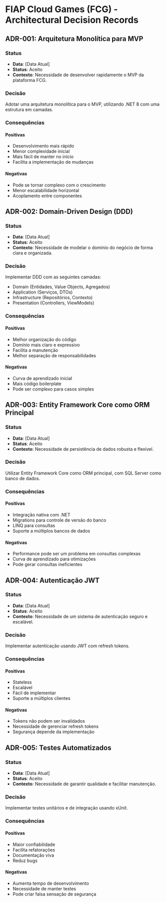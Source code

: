 # FIAP Cloud Games (FCG) - Architectural Decision Records

## ADR-001: Arquitetura Monolítica para MVP

### Status
- **Data**: [Data Atual]
- **Status**: Aceito
- **Contexto**: Necessidade de desenvolver rapidamente o MVP da plataforma FCG.

### Decisão
Adotar uma arquitetura monolítica para o MVP, utilizando .NET 8 com uma estrutura em camadas.

### Consequências
#### Positivas
- Desenvolvimento mais rápido
- Menor complexidade inicial
- Mais fácil de manter no início
- Facilita a implementação de mudanças

#### Negativas
- Pode se tornar complexo com o crescimento
- Menor escalabilidade horizontal
- Acoplamento entre componentes

## ADR-002: Domain-Driven Design (DDD)

### Status
- **Data**: [Data Atual]
- **Status**: Aceito
- **Contexto**: Necessidade de modelar o domínio do negócio de forma clara e organizada.

### Decisão
Implementar DDD com as seguintes camadas:
- Domain (Entidades, Value Objects, Agregados)
- Application (Serviços, DTOs)
- Infrastructure (Repositórios, Contexto)
- Presentation (Controllers, ViewModels)

### Consequências
#### Positivas
- Melhor organização do código
- Domínio mais claro e expressivo
- Facilita a manutenção
- Melhor separação de responsabilidades

#### Negativas
- Curva de aprendizado inicial
- Mais código boilerplate
- Pode ser complexo para casos simples

## ADR-003: Entity Framework Core como ORM Principal

### Status
- **Data**: [Data Atual]
- **Status**: Aceito
- **Contexto**: Necessidade de persistência de dados robusta e flexível.

### Decisão
Utilizar Entity Framework Core como ORM principal, com SQL Server como banco de dados.

### Consequências
#### Positivas
- Integração nativa com .NET
- Migrations para controle de versão do banco
- LINQ para consultas
- Suporte a múltiplos bancos de dados

#### Negativas
- Performance pode ser um problema em consultas complexas
- Curva de aprendizado para otimizações
- Pode gerar consultas ineficientes

## ADR-004: Autenticação JWT

### Status
- **Data**: [Data Atual]
- **Status**: Aceito
- **Contexto**: Necessidade de um sistema de autenticação seguro e escalável.

### Decisão
Implementar autenticação usando JWT com refresh tokens.

### Consequências
#### Positivas
- Stateless
- Escalável
- Fácil de implementar
- Suporte a múltiplos clientes

#### Negativas
- Tokens não podem ser invalidados
- Necessidade de gerenciar refresh tokens
- Segurança depende da implementação

## ADR-005: Testes Automatizados

### Status
- **Data**: [Data Atual]
- **Status**: Aceito
- **Contexto**: Necessidade de garantir qualidade e facilitar manutenção.

### Decisão
Implementar testes unitários e de integração usando xUnit.

### Consequências
#### Positivas
- Maior confiabilidade
- Facilita refatorações
- Documentação viva
- Reduz bugs

#### Negativas
- Aumenta tempo de desenvolvimento
- Necessidade de manter testes
- Pode criar falsa sensação de segurança 